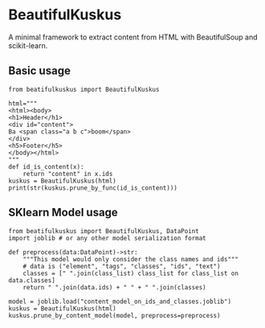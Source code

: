 # BeautifulKuskus

A minimal framework to extract content from HTML with BeautifulSoup and scikit-learn.

## Basic usage
    from beatifulkuskus import BeautifulKuskus

    html="""
    <html><body>
    <h1>Header</h1>
    <div id="content">
    Ba <span class="a b c">boom</span>
    </div>
    <h5>Footer</h5>
    </body></html>
    """
    def id_is_content(x):
        return "content" in x.ids
    kuskus = BeautifulKuskus(html)
    print(str(kuskus.prune_by_func(id_is_content)))
    
## SKlearn Model usage
    from beatifulkuskus import BeautifulKuskus, DataPoint
    import joblib # or any other model serialization format

    def preprocess(data:DataPoint)->str:
        """This model would only consider the class names and ids"""
        # data is ("element", "tags", "classes", "ids", "text")
        classes = [" ".join(class_list) class_list for class_list on data.classes]
        return " ".join(data.ids) + " " + " ".join(classes)

    model = joblib.load("content_model_on_ids_and_classes.joblib")
    kuskus = BeautifulKuskus(html)
    kuskus.prune_by_content_model(model, preprocess=preprocess)
    

